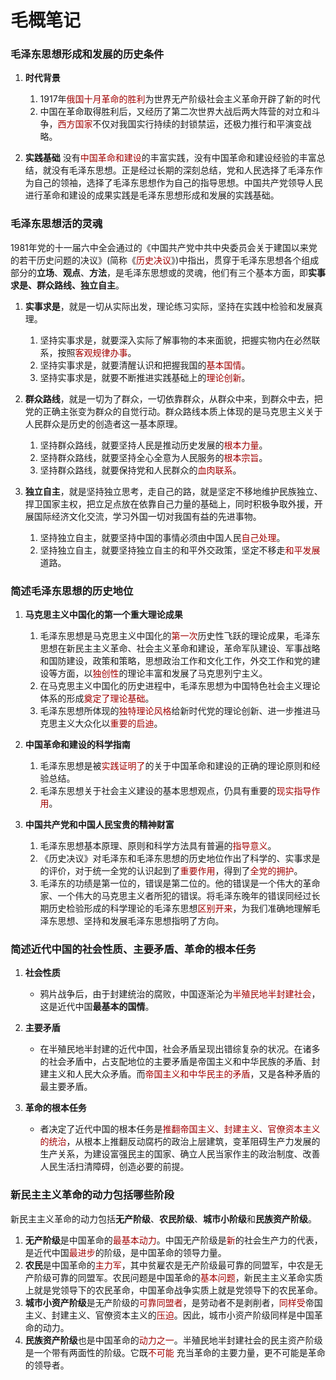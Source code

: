 <!--
 * @Author: LetMeFly
 * @Date: 2021-08-05 18:25:37
 * @LastEditors: LetMeFly
 * @LastEditTime: 2021-08-09 23:58:33
-->
# 毛概笔记

### 毛泽东思想形成和发展的历史条件
1) **时代背景**
   1. 1917年<font color="warning">俄国十月革命的胜利</font>为世界无产阶级社会主义革命开辟了新的时代
   2. 中国在革命取得胜利后，又经历了第二次世界大战后两大阵营的对立和斗争，<font color="warning">西方国家</font>不仅对我国实行持续的封锁禁运，还极力推行和平演变战略。

2) **实践基础**
   没有<font color="warning">中国革命和建设</font>的丰富实践，没有中国革命和建设经验的丰富总结，就没有毛泽东思想。正是经过长期的深刻总结，党和人民选择了毛泽东作为自己的领袖，选择了毛泽东思想作为自己的指导思想。中国共产党领导人民进行革命和建设的成果实践是毛泽东思想形成和发展的实践基础。

### 毛泽东思想活的灵魂
1981年党的十一届六中全会通过的《中国共产党中共中央委员会关于建国以来党的若干历史问题的决议》(简称《<font color="warning">历史决议</font>》)中指出，贯穿于毛泽东思想各个组成部分的**立场**、**观点**、**方法**，是毛泽东思想或的灵魂，他们有三个基本方面，即**实事求是、群众路线、独立自主**。

1) **实事求是**，就是一切从实际出发，理论练习实际，坚持在实践中检验和发展真理。
   1. 坚持实事求是，就要深入实际了解事物的本来面貌，把握实物内在必然联系，按照<font color="warning">客观规律办事</font>。
   2. 坚持实事求是，就要清醒认识和把握我国的<font color="warning">基本国情</font>。
   3. 坚持实事求是，就要不断推进实践基础上的<font color="warning">理论创新</font>。

2) **群众路线**，就是一切为了群众，一切依靠群众，从群众中来，到群众中去，把党的正确主张变为群众的自觉行动。群众路线本质上体现的是马克思主义关于人民群众是历史的创造者这一基本原理。
   1. 坚持群众路线，就要坚持人民是推动历史发展的<font color="warning">根本力量</font>。
   2. 坚持群众路线，就要坚持全心全意为人民服务的<font color="warning">根本宗旨</font>。
   3. 坚持群众路线，就要保持党和人民群众的<font color="warning">血肉联系</font>。

3) **独立自主**，就是坚持独立思考，走自己的路，就是坚定不移地维护民族独立、捍卫国家主权，把立足点放在依靠自己力量的基础上，同时积极争取外援，开展国际经济文化交流，学习外国一切对我国有益的先进事物。
   1. 坚持独立自主，就要坚持中国的事情必须由中国人民<font color="warning">自己处理</font>。
   2. 坚持独立自主，就要坚持独立自主的和平外交政策，坚定不移走<font color="warning">和平发展</font>道路。

### 简述毛泽东思想的历史地位
1) **马克思主义中国化的第一个重大理论成果**
   1. 毛泽东思想是马克思主义中国化的<font color="warning">第一次</font>历史性飞跃的理论成果，毛泽东思想在新民主主义革命、社会主义革命和建设，革命军队建设、军事战略和国防建设，政策和策略，思想政治工作和文化工作，外交工作和党的建设等方面，以<font color="warning">独创性</font>的理论丰富和发展了马克思列宁主义。
   2. 在马克思主义中国化的历史进程中，毛泽东思想为中国特色社会主义理论体系的形成<font color="warning">奠定了理论基础</font>。
   3. 毛泽东思想所体现的<font color="warning">独特理论风格</font>给新时代党的理论创新、进一步推进马克思主义大众化以<font color="warning">重要的启迪</font>。

2) **中国革命和建设的科学指南**
   1. 毛泽东思想是被<font color="warning">实践证明了</font>的关于中国革命和建设的正确的理论原则和经验总结。
   2. 毛泽东思想关于社会主义建设的基本思想观点，仍具有重要的<font color="warning">现实指导作用</font>。

3) **中国共产党和中国人民宝贵的精神财富**
   1. 毛泽东思想基本原理、原则和科学方法具有普遍的<font color="warning">指导意义</font>。
   2. 《历史决议》对毛泽东和毛泽东思想的历史地位作出了科学的、实事求是的评价，对于统一全党的认识起到了<font color="warning">重要作用</font>，得到了<font color="warning">全党的拥护</font>。
   3. 毛泽东的功绩是第一位的，错误是第二位的。他的错误是一个伟大的革命家、一个伟大的马克思主义者所犯的错误。将毛泽东晚年的错误同经过长期历史检验形成的科学理论的毛泽东思想<font color="warning">区别开来</font>，为我们准确地理解毛泽东思想、坚持和发展毛泽东思想指明了方向。

### 简述近代中国的社会性质、主要矛盾、革命的根本任务
1) **社会性质**
   + 鸦片战争后，由于封建统治的腐败，中国逐渐沦为<font color="warning">半殖民地半封建社会</font>，这是近代中国**最基本的国情**。

2) **主要矛盾**
   + 在半殖民地半封建的近代中国，社会矛盾呈现出错综复杂的状况。在诸多的社会矛盾中，占支配地位的主要矛盾是帝国主义和中华民族的矛盾、封建主义和人民大众矛盾。而<font color="warning">帝国主义和中华民主的矛盾</font>，又是各种矛盾的最主要矛盾。

3) **革命的根本任务**
   + 者决定了近代中国的根本任务是<font color="warning">推翻帝国主义、封建主义、官僚资本主义的统治</font>，从根本上推翻反动腐朽的政治上层建筑，变革阻碍生产力发展的生产关系，为建设富强民主的国家、确立人民当家作主的政治制度、改善人民生活扫清障碍，创造必要的前提。

### 新民主主义革命的动力包括哪些阶段
新民主主义革命的动力包括**无产阶级**、**农民阶级**、**城市小阶级**和**民族资产阶级**。
1. **无产阶级**是中国革命的<font color="warning">最基本动力</font>。中国无产阶级是<font color="warning">新</font>的社会生产力的代表，是近代中国<font color="warning">最进步</font>的阶级，是中国革命的领导力量。
2. **农民**是中国革命的<font color="warning">主力军</font>，其中贫雇农是无产阶级最可靠的同盟军，中农是无产阶级可靠的同盟军。农民问题是中国革命的<font color="warning">基本问题</font>，新民主主义革命实质上就是党领导下的农民革命，中国革命战争实质上就是党领导下的农民革命。
3. **城市小资产阶级**是无产阶级的<font color="warning">可靠同盟者</font>，是劳动者不是剥削者，<font color="warning">同样受</font>帝国主义、封建主义、官僚资本主义的<font color="warning">压迫</font>。因此，城市小资产阶级同样是中国革命的动力。
4. **民族资产阶级**也是中国革命的<font color="warning">动力之一</font>。半殖民地半封建社会的民主资产阶级是一个带有两面性的阶级。它既<font color="warning">不可能</font> 充当革命的主要力量，更不可能是革命的领导者。

